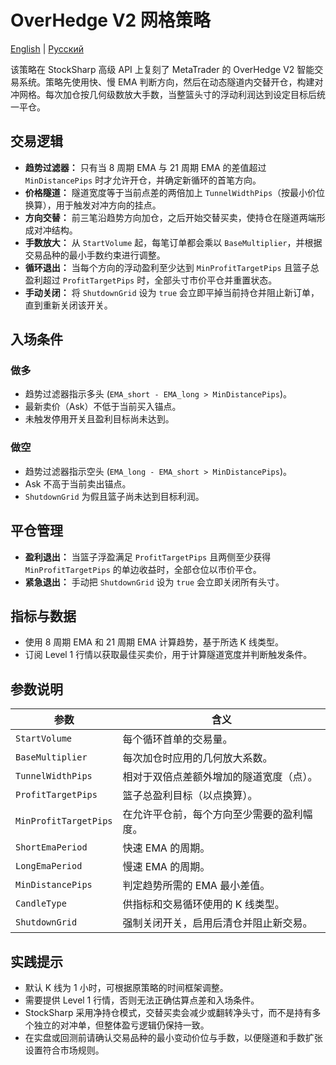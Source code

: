 # OverHedge V2 网格策略
[English](README.md) | [Русский](README_ru.md)

该策略在 StockSharp 高级 API 上复刻了 MetaTrader 的 OverHedge V2 智能交易系统。策略先使用快、慢 EMA 判断方向，然后在动态隧道内交替开仓，构建对冲网格。每次加仓按几何级数放大手数，当整篮头寸的浮动利润达到设定目标后统一平仓。

## 交易逻辑

- **趋势过滤器：** 只有当 8 周期 EMA 与 21 周期 EMA 的差值超过 `MinDistancePips` 时才允许开仓，并确定新循环的首笔方向。
- **价格隧道：** 隧道宽度等于当前点差的两倍加上 `TunnelWidthPips`（按最小价位换算），用于触发对冲方向的挂点。
- **方向交替：** 前三笔沿趋势方向加仓，之后开始交替买卖，使持仓在隧道两端形成对冲结构。
- **手数放大：** 从 `StartVolume` 起，每笔订单都会乘以 `BaseMultiplier`，并根据交易品种的最小手数约束进行调整。
- **循环退出：** 当每个方向的浮动盈利至少达到 `MinProfitTargetPips` 且篮子总盈利超过 `ProfitTargetPips` 时，全部头寸市价平仓并重置状态。
- **手动关闭：** 将 `ShutdownGrid` 设为 `true` 会立即平掉当前持仓并阻止新订单，直到重新关闭该开关。

## 入场条件

### 做多
- 趋势过滤器指示多头 (`EMA_short - EMA_long > MinDistancePips`)。
- 最新卖价（Ask）不低于当前买入锚点。
- 未触发停用开关且盈利目标尚未达到。

### 做空
- 趋势过滤器指示空头 (`EMA_long - EMA_short > MinDistancePips`)。
- Ask 不高于当前卖出锚点。
- `ShutdownGrid` 为假且篮子尚未达到目标利润。

## 平仓管理

- **盈利退出：** 当篮子浮盈满足 `ProfitTargetPips` 且两侧至少获得 `MinProfitTargetPips` 的单边收益时，全部仓位以市价平仓。
- **紧急退出：** 手动把 `ShutdownGrid` 设为 `true` 会立即关闭所有头寸。

## 指标与数据

- 使用 8 周期 EMA 和 21 周期 EMA 计算趋势，基于所选 K 线类型。
- 订阅 Level 1 行情以获取最佳买卖价，用于计算隧道宽度并判断触发条件。

## 参数说明

| 参数 | 含义 |
|------|------|
| `StartVolume` | 每个循环首单的交易量。 |
| `BaseMultiplier` | 每次加仓时应用的几何放大系数。 |
| `TunnelWidthPips` | 相对于双倍点差额外增加的隧道宽度（点）。 |
| `ProfitTargetPips` | 篮子总盈利目标（以点换算）。 |
| `MinProfitTargetPips` | 在允许平仓前，每个方向至少需要的盈利幅度。 |
| `ShortEmaPeriod` | 快速 EMA 的周期。 |
| `LongEmaPeriod` | 慢速 EMA 的周期。 |
| `MinDistancePips` | 判定趋势所需的 EMA 最小差值。 |
| `CandleType` | 供指标和交易循环使用的 K 线类型。 |
| `ShutdownGrid` | 强制关闭开关，启用后清仓并阻止新交易。 |

## 实践提示

- 默认 K 线为 1 小时，可根据原策略的时间框架调整。
- 需要提供 Level 1 行情，否则无法正确估算点差和入场条件。
- StockSharp 采用净持仓模式，交替买卖会减少或翻转净头寸，而不是持有多个独立的对冲单，但整体盈亏逻辑仍保持一致。
- 在实盘或回测前请确认交易品种的最小变动价位与手数，以便隧道和手数扩张设置符合市场规则。

